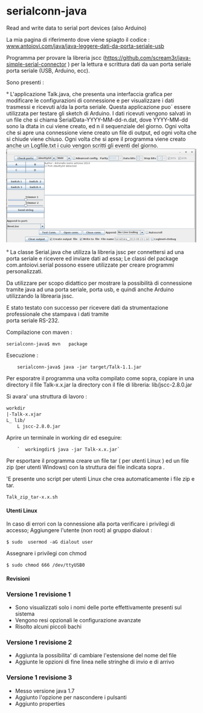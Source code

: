 # serialconn-java
Read and write data to serial port devices (also  Arduino)

La mia pagina di riferimento dove viene spiagto il codice :
  www.antoiovi.com/java/java-leggere-dati-da-porta-seriale-usb

 Programma per provare la libreria jscc (https://github.com/scream3r/java-simple-serial-connector ) per la lettura  e scrittura dati da uan porta seriale porta seriale (USB, Arduino, ecc).
 
 Sono presenti : 
    
  ° L'applicazione Talk.java, che presenta una interfaccia grafica per modificare 
  	le configurazioni di connessione e per visualizzare i dati trasmessi e ricevuti a/da 
  	la porta seriale. Questa applicazione puo` essere utilizzata per testare gli sketch di Arduino.
  	I dati ricevuti vengono salvati in un file che si chiama SerialData-YYYY-MM-dd-n.dat, dove YYYY-MM-dd
  	 sono  la dtata in cui viene creato, ed n il sequenziale del giorno.  Ogni volta che si apre una connessione 
  	 viene creato un file di output, ed ogni volta che si chiude viene chiuso. 
  	 Ogni volta che si apre il programma viene creato anche un Logfile.txt i cuio vengon scritti gli eventi del
  	  giorno.
 ![alt text]( https://github.com/antoiovi/serialconn-java/blob/master/Talk-1.2.png?raw=true)
  
 ° La classe Serial.java che utilizza la libreria jssc per connettersi ad una porta seriale e ricevere ed 
 		 inviare  dati ad essa; Le classi del package com.antoiovi.serial possono essere utilizzate per  creare 
 		 programmi personalizzati.
 
 
 
 Da utilizzare per scopo didattico per mostrare la possibilità di connessione tramite java ad una 
 porta seriale, porta usb, e quindi anche Arduino utilizzando la librearia jssc.
 
 E stato testato con successo per ricevere dati da strumentazione professionale che stampava i dati tramite  
 porta seriale RS-232.
  
 
 Compilazione con maven   : 
 		
	serialconn-java$ mvn   package 
 		
 Esecuzione :
		
		
		serialconn-java$ java -jar target/Talk-1.1.jar 	

Per esporatre il programma una volta compilato come sopra, copiare in una directory il file Talk-x.x.jar la directory con il file di libreria: lib/jscc-2.8.0.jar

Si avara' una struttura di lavoro :

	workdir
	|-Talk-x.xjar
	L_ lib/
		L jscc-2.8.0.jar
				
Aprire un terminale in working dir ed eseguire:

 		`  workingdir$ java -jar Talk-x.x.jar`
			

Per esportare il programma creare un file tar ( per utenti Linux ) ed un file zip (per utenti Windows)
con la struttura dei file indicata sopra .


'E presente uno script per utenti Linux che crea automaticamente i file zip e tar.

	Talk_zip_tar-x.x.sh


#### Utenti Linux
  
 
 In caso di errori con la connessione alla porta verificare i privilegi di accesso;
 Aggiungere l'utente (non root)  al gruppo dialout :
	
	$ sudo  usermod -aG dialout user

  Assegnare i privilegi con chmod 
			
	$ sudo chmod 666 /dev/ttyUSB0
 
#### Revisioni

### Versione 1 revisione 1
 	
 
 * Sono visualizzati solo i nomi delle porte effettivamente presenti sul sistema
 * Vengono resi opzionali le configurazione avanzate
 * Risolto alcuni piccoli bachi
 
### Versione 1 revisione 2

 * Aggiunta la possibilita' di cambiare l'estensione del nome del file
 * Aggiunte le opzioni di fine linea nelle stringhe di invio e di arrivo
 
 ### Versione 1 revisione 3
 
 * Messo versione java 1.7
 * Aggiunto l'opzione per nascondere i pulsanti 
 * Aggiunto properties

